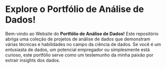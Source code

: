 # Explore o Portfólio de Análise de Dados!

Bem-vindo ao Website do **Portfólio de Análise de Dados!** Este repositório abriga uma coleção de projetos de análise de dados que demonstram várias técnicas e habilidades no campo da ciência de dados. Se você é um entusiasta de dados, um potencial empregador ou simplesmente está curioso, este portfólio serve como um testemunho da minha paixão por extrair insights dos dados.
